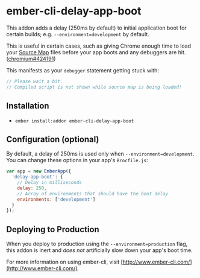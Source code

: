 # ember-cli-delay-app-boot

This addon adds a delay (250ms by default) to initial application boot for certain builds; e.g. `--environment=development` by default.

This is useful in certain cases, such as giving Chrome enough time to load your [Source Map](http://www.html5rocks.com/en/tutorials/developertools/sourcemaps/) files before your app boots and any debuggers are hit. ([chromium#424191](https://code.google.com/p/chromium/issues/detail?id=424191))

This manifests as your `debugger` statement getting stuck with:
```js
// Please wait a bit.
// Compiled script is not shown while source map is being loaded!
```

## Installation

* `ember install:addon ember-cli-delay-app-boot`

## Configuration (optional)

By default, a delay of 250ms is used only when `--environment=development`. You can change these options in your app's `Brocfile.js`:

```js
var app = new EmberApp({
  'delay-app-boot': {
    // Delay in milliseconds
    delay: 250,
    // Array of environments that should have the boot delay
    environments: ['development']
  }
});
```

## Deploying to Production
When you deploy to production using the `--environment=production` flag, this addon is inert and *does not* artificially slow down your app's boot time.

For more information on using ember-cli, visit [http://www.ember-cli.com/](http://www.ember-cli.com/).
